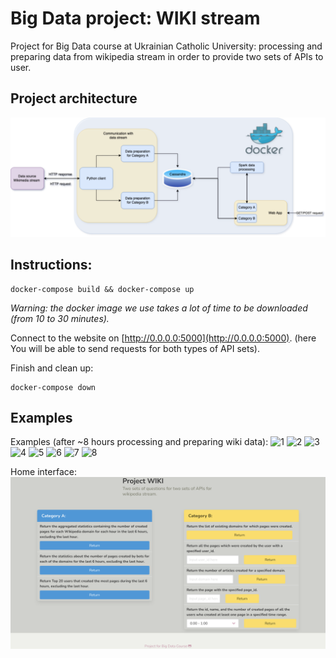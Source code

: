 # Big Data project: WIKI stream
Project for Big Data course at Ukrainian Catholic University: processing and preparing data from wikipedia stream in order to provide two sets of APIs
to user.

## Project architecture
![](images/arch.png)

## Instructions:
```
docker-compose build && docker-compose up
```
*Warning: the docker image we use takes a lot of time to be downloaded (from 10 to 30 minutes).*

Connect to the website on [http://0.0.0.0:5000](http://0.0.0.0:5000). (here You will 
be able to send requests for both types of API sets).

Finish and clean up:
```
docker-compose down
```

## Examples
Examples (after ~8 hours processing and preparing wiki data):
![1](images/example1.png)
![2](images/example2.png)
![3](images/example3.png)
![4](images/example4.png)
![5](images/example5.png)
![6](images/example6.png)
![7](images/example7.png)
![8](images/example8.png)

Home interface:
![interface](images/interface.png)